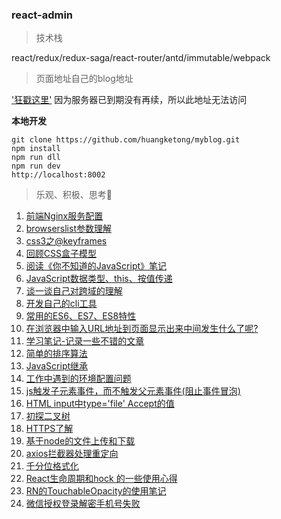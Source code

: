 ### react-admin

> 技术栈

react/redux/redux-saga/react-router/antd/immutable/webpack

> 页面地址自己的blog地址

['狂戳这里'](http://120.27.11.104)
因为服务器已到期没有再续，所以此地址无法访问

**本地开发**
```
git clone https://github.com/huangketong/myblog.git
npm install
npm run dll
npm run dev
http://localhost:8002
```



> 乐观、积极、思考🤔

1. [前端Nginx服务配置](https://github.com/huangketong/myblog/issues/1)
2. [browserslist参数理解](https://github.com/huangketong/myblog/issues/2)
3. [css3之@keyframes](https://github.com/huangketong/myblog/issues/3)
4. [回顾CSS盒子模型](https://github.com/huangketong/myblog/issues/4)
5. [阅读《你不知道的JavaScript》笔记](https://github.com/huangketong/myblog/issues/5)
6. [JavaScript数据类型、this、按值传递](https://github.com/huangketong/myblog/issues/6)
7. [谈一谈自己对跨域的理解](https://github.com/huangketong/myblog/issues/7)
8. [开发自己的cli工具](https://github.com/huangketong/myblog/issues/8)
9. [常用的ES6、ES7、ES8特性](https://github.com/huangketong/myblog/issues/9)
10. [在浏览器中输入URL地址到页面显示出来中间发生什么了呢?](https://github.com/huangketong/myblog/issues/10)
11. [学习笔记-记录一些不错的文章](https://github.com/huangketong/myblog/issues/11)
12. [简单的排序算法](https://github.com/huangketong/myblog/issues/12)
13. [JavaScript继承](https://github.com/huangketong/myblog/issues/13)
14. [工作中遇到的环境配置问题](https://github.com/huangketong/myblog/issues/14)
15. [js触发子元素事件，而不触发父元素事件(阻止事件冒泡)](https://github.com/huangketong/myblog/issues/15)
16. [HTML input中type='file' Accept的值](https://github.com/huangketong/myblog/issues/16)
17. [初探二叉树](https://github.com/huangketong/myblog/issues/19)
18. [HTTPS了解](https://github.com/huangketong/myblog/issues/20)
19. [基于node的文件上传和下载](https://github.com/huangketong/myblog/issues/21)
20. [axios拦截器处理重定向](https://github.com/huangketong/myblog/issues/22)
21. [千分位格式化](https://github.com/huangketong/myblog/issues/24)
22. [React生命周期和hock 的一些使用心得](https://github.com/huangketong/myblog/issues/25)
23. [RN的TouchableOpacity的使用笔记](https://github.com/huangketong/myblog/issues/26)
24. [微信授权登录解密手机号失败](https://github.com/huangketong/myblog/issues/27)

